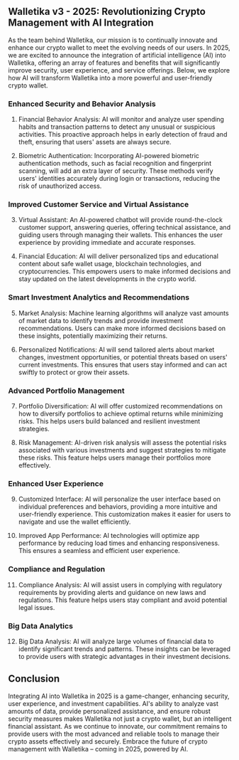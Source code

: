 ## Walletika v3 - 2025: Revolutionizing Crypto Management with AI Integration

As the team behind Walletika, our mission is to continually innovate and enhance our crypto wallet to meet the evolving needs of our users. In 2025, we are excited to announce the integration of artificial intelligence (AI) into Walletika, offering an array of features and benefits that will significantly improve security, user experience, and service offerings. Below, we explore how AI will transform Walletika into a more powerful and user-friendly crypto wallet.

### Enhanced Security and Behavior Analysis
1. Financial Behavior Analysis:
AI will monitor and analyze user spending habits and transaction patterns to detect any unusual or suspicious activities. This proactive approach helps in early detection of fraud and theft, ensuring that users' assets are always secure.

2. Biometric Authentication:
Incorporating AI-powered biometric authentication methods, such as facial recognition and fingerprint scanning, will add an extra layer of security. These methods verify users' identities accurately during login or transactions, reducing the risk of unauthorized access.

### Improved Customer Service and Virtual Assistance
3. Virtual Assistant:
An AI-powered chatbot will provide round-the-clock customer support, answering queries, offering technical assistance, and guiding users through managing their wallets. This enhances the user experience by providing immediate and accurate responses.

4. Financial Education:
AI will deliver personalized tips and educational content about safe wallet usage, blockchain technologies, and cryptocurrencies. This empowers users to make informed decisions and stay updated on the latest developments in the crypto world.

### Smart Investment Analytics and Recommendations
5. Market Analysis:
Machine learning algorithms will analyze vast amounts of market data to identify trends and provide investment recommendations. Users can make more informed decisions based on these insights, potentially maximizing their returns.

6. Personalized Notifications:
AI will send tailored alerts about market changes, investment opportunities, or potential threats based on users' current investments. This ensures that users stay informed and can act swiftly to protect or grow their assets.

### Advanced Portfolio Management
7. Portfolio Diversification:
AI will offer customized recommendations on how to diversify portfolios to achieve optimal returns while minimizing risks. This helps users build balanced and resilient investment strategies.

8. Risk Management:
AI-driven risk analysis will assess the potential risks associated with various investments and suggest strategies to mitigate these risks. This feature helps users manage their portfolios more effectively.

### Enhanced User Experience
9. Customized Interface:
AI will personalize the user interface based on individual preferences and behaviors, providing a more intuitive and user-friendly experience. This customization makes it easier for users to navigate and use the wallet efficiently.

10. Improved App Performance:
AI technologies will optimize app performance by reducing load times and enhancing responsiveness. This ensures a seamless and efficient user experience.

### Compliance and Regulation
11. Compliance Analysis:
AI will assist users in complying with regulatory requirements by providing alerts and guidance on new laws and regulations. This feature helps users stay compliant and avoid potential legal issues.

### Big Data Analytics
12. Big Data Analysis:
AI will analyze large volumes of financial data to identify significant trends and patterns. These insights can be leveraged to provide users with strategic advantages in their investment decisions.

## Conclusion
Integrating AI into Walletika in 2025 is a game-changer, enhancing security, user experience, and investment capabilities. AI's ability to analyze vast amounts of data, provide personalized assistance, and ensure robust security measures makes Walletika not just a crypto wallet, but an intelligent financial assistant. As we continue to innovate, our commitment remains to provide users with the most advanced and reliable tools to manage their crypto assets effectively and securely. Embrace the future of crypto management with Walletika – coming in 2025, powered by AI.